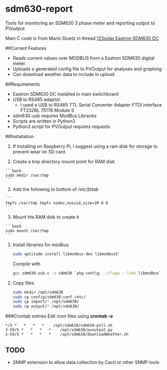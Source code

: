 # sdm630-report
Tools for monitoring an SDM630 3 phase meter and reporting output to PVoutput

Main C code is from Mario Stuetz in thread  [123solar Eastron SDM630 DC](http://123solar.org/phpBB/viewtopic.php?t=232)

##Current Features
- Reads current values over MODBUS from a Eastron SDM630 digital meter.
- Uploads a generated config file to PVOutput for analyses and graphing
- Can download weather data to include in upload

##Requirements
- Eastron SDM630 DC installed in main switchboard
- USB to RS485 adaptor.
  - I used a USB to RS485 TTL Serial Converter Adapter FTDI interface FT232RL 75176 Module S
- sdm630-usb requires ModBus Libraries
- Scripts are written in Python3
- Python3 script for PVOutput requires requests

##Installation
1. If installing on Raspberry Pi, I suggest using a ram disk for storage to prevent wear on SD card.

  1. Create a tmp directory mount point for RAM disk

	```bash
	sudo mkdir /var/tmp
	```

  2. Add the following to bottom of */etc/fstab*

	```
	tmpfs /var/tmp tmpfs nodev,nosuid,size=1M 0 0
	```

  3. Mount hte RAM disk to create it

	```bash
	sudo mount /var/tmp
	```

1. Install libraries for modbus

	```bash
	sudo aptitude install libmodbus-dev libmodbus5`
	```

	Compile with
	```bash
	gcc sdm630-usb.c -o sdm630 `pkg-config --cflags --libs libmodbus`
	```

1. Copy files

	```bash
	sudo mkdir /opt/sdm630
	sudo cp config/sdm630.conf /etc/
	sudo cp import/* /opt/sdm630/
	sudo cp output/* /opt/sdm630/
	```

###Crontab entries
Edit cron files using **crontab -e**

```cron
*/5 *   *   *   *    /opt/sdm630/sdm630-poll.sh
3-59/5 *   *   *   *    /opt/sdm630/pvoutput.py
2-59/5 *   *   *   *    /opt/sdm630/downloadWeather.sh
```

## TODO
- SNMP extension to allow data collection by Cacti or other SNMP tools
